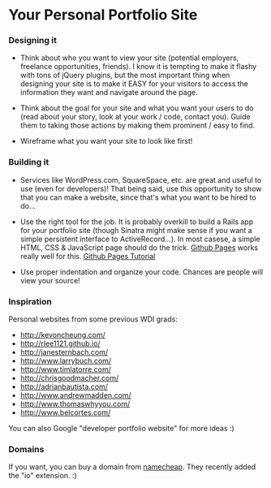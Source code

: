 # Your Personal Portfolio Site

### Designing it

* Think about who you want to view your site (potential employers, freelance opportunities, friends). I know it is tempting to make it flashy with tons of jQuery plugins, but the most important thing when designing your site is to make it EASY for your visitors to access the information they want and navigate around the page.

* Think about the goal for your site and what you want your users to do (read about your story, look at your work / code, contact you). Guide them to taking those actions by making them prominent / easy to find.

* Wireframe what you want your site to look like first!

### Building it

* Services like WordPress.com, SquareSpace, etc. are great and useful to use (even for developers)! That being said, use this opportunity to show that you can make a website, since that's what you want to be hired to do...

* Use the right tool for the job. It is probably overkill to build a Rails app for your portfolio site (though Sinatra might make sense if you want a simple persistent interface to ActiveRecord...). In most casese, a simple HTML, CSS & JavaScript page should do the trick. [Github Pages](http://pages.github.com/) works really well for this. [Github Pages Tutorial](http://www.thinkful.com/learn/a-guide-to-using-github-pages/)

* Use proper indentation and organize your code. Chances are people will view your source!

### Inspiration

Personal websites from some previous WDI grads:

* http://kevoncheung.com/
* http://rlee1121.github.io/
* http://janesternbach.com/
* http://www.larrybuch.com/
* http://www.timlatorre.com/
* http://chrisgoodmacher.com/
* http://adrianbautista.com/
* http://www.andrewmadden.com/
* http://www.thomaswhyyou.com/
* http://www.belcortes.com/

You can also Google "developer portfolio website" for more ideas :)

### Domains

If you want, you can buy a domain from [namecheap](https://www.namecheap.com/). They recently added the "io" extension. :)
